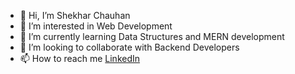 - 👋 Hi, I’m Shekhar Chauhan
- 👀 I’m interested in Web Development
- 🌱 I’m currently learning Data Structures and MERN development
- 💞️ I’m looking to collaborate with Backend Developers
- 📫 How to reach me [LinkedIn](https://www.linkedin.com/in/shekhar-chauhan-6a8259230/)

<!---
shekhar2922/shekhar2922 is a ✨ special ✨ repository because its `README.md` (this file) appears on your GitHub profile.
You can click the Preview link to take a look at your changes.
--->
